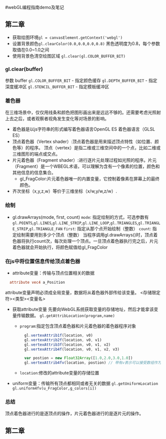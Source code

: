 #webGL编程指南demo及笔记

## 第二章
- 获取绘图环境`gl = canvasElement.getContext('webgl')`
- 设置背景颜色`gl.clearColor(0.0,0.0,0.0,0.8)` 黑色透明度为0.8，每个参数取值在0.0~1.0之间
- 使用背景色清空绘图区域 `gl.clear(gl.COLOR_BUFFER_BIT)`

### gl.clear(buffer)
参数 buffer
`gl.COLOR_BUFFER_BIT`   - 指定颜色缓存
`gl.DEPTH_BUFFER_BIT`   - 指定深度缓冲区
`gl.STENCIL_BUFFER_BIT` - 指定模板缓冲区

### 着色器
在三维场景中，仅仅用线条和颜色把图形画出来是远远不够的。还需要考虑光照射上去之后，或者观察者视角发生变化等对场景的影响。
- 着色器是以js字符串的形式编写着色器语言OpenGL ES 着色器语言（GLSL ES）
- 顶点着色器（Vertex shader）:顶点着色器是用来描述顶点特性（如位置、颜色等）的程序。
顶点（vertex）是指二维或三维空间中的一个点，比如二维或三维图形的端点或交点。
- 片元着色器（Fragment shader）:进行逐片元处理过程如光照的程序。片元（Fragment）是一个WBEGL术语，可以理解为含有一个像素的位置，颜色和其他信息的信息集合。
  - gl_FragColor:片元着色器唯一的内置变量，它控制着像素在屏幕上的最终颜色。
- 齐次坐标（x,y,z,w）等价于三维坐标（x/w,y/w,z/w）.

### 绘制
- gl.drawArrays(mode, first, count)
  `mode`: 指定绘制的方式，可选参数有`gl.POINTS`,`gl.LINES`,`gl.LINE_STRIP`,`gl.LINE_LOOP`,`gl.TRIANGLES`,`gl.TRIANGLE_STRIP`,`gl.TRIANGLE_FAN`
  `first`: 指定从那个点开始绘制（整数）
  `count`: 指定绘制需要用到多少个顶点（整数）
  当程序调用gl.drawArrays()时，顶点着色器将执行count次，每次处理一个顶点。一旦顶点着色器执行完之后，片元着色器就会开始执行，将颜色赋值给gl_FragColor

### 在js中将位置信息传给顶点着色器
- attribute变量：传输与顶点位置相关的数据
```glsl
  attribute vec4 a_Position
```
attribute变量声明必须成全局变量，数据将从着色器外部传给该变量。
<存储限定符><类型><变量名>
- 获取attribute变量
先要向WebGL系统获取变量的存储地址，然后才能拿该变量传输数据。
`gl.getAttribLocation(program,name)`
  - `program`:指定包含顶点着色器和片元着色器的着色器程序对象
    ```javascript
      gl.vertexAttrib1f(location, v0)
      gl.vertexAttrib2f(location, v0, v1)
      gl.vertexAttrib3f(location, v0, v1, v2)
      gl.vertexAttrib4f(location, v0, v1, v2, v3)

      var postion = new Float32Array([1.0,2.0,3.0,1.0])
      gl.vertexAttrib4fv(location, postion) // 带有v表示可以接受数组作为参数
    ```
  - `location`:修改的attribute变量的存储位置

- uniform变量：传输所有顶点都相同或者无关的数据
  `gl.getUniformLocation`
  `gl.uniform4fv(u_FragColor,g_colors[i])`

### 总结
顶点着色器进行的是逐顶点的操作，片元着色器进行的是逐片元的操作。


## 第二章
